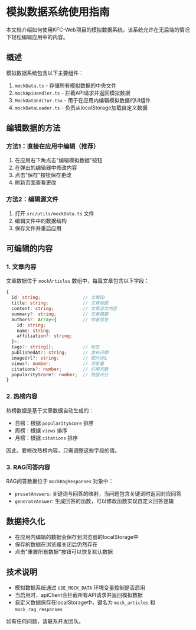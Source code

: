 # 模拟数据系统使用指南

本文档介绍如何使用KFC-Web项目的模拟数据系统，该系统允许在无后端的情况下轻松编辑应用中的内容。

## 概述

模拟数据系统包含以下主要组件：

1. `mockData.ts` - 存储所有模拟数据的中央文件
2. `mockApiHandler.ts` - 拦截API请求并返回模拟数据
3. `MockDataEditor.tsx` - 用于在应用内编辑模拟数据的UI组件
4. `mockDataLoader.ts` - 负责从localStorage加载自定义数据

## 编辑数据的方法

### 方法1：直接在应用中编辑（推荐）

1. 在应用右下角点击"编辑模拟数据"按钮
2. 在弹出的编辑器中修改内容
3. 点击"保存"按钮保存更改
4. 刷新页面查看更改

### 方法2：编辑源文件

1. 打开 `src/utils/mockData.ts` 文件
2. 编辑文件中的数据结构
3. 保存文件并重启应用

## 可编辑的内容

### 1. 文章内容

文章数据位于 `mockArticles` 数组中，每篇文章包含以下字段：

```typescript
{
  id: string;                // 文章ID
  title: string;             // 文章标题
  content: string;           // 文章正文内容
  summary?: string;          // 文章摘要
  authors?: Array<{          // 作者信息
    id: string;
    name: string;
    affiliation?: string;
  }>;
  tags?: string[];           // 标签
  publishedAt?: string;      // 发布日期
  imageUrl?: string;         // 图片URL
  views?: number;            // 浏览量
  citations?: number;        // 引用次数
  popularityScore?: number;  // 热度评分
}
```

### 2. 热榜内容

热榜数据是基于文章数据自动生成的：

- 日榜：根据 `popularityScore` 排序
- 周榜：根据 `views` 排序
- 月榜：根据 `citations` 排序

因此，要修改热榜内容，只需调整这些字段的值。

### 3. RAG问答内容

RAG问答数据位于 `mockRagResponses` 对象中：

- `presetAnswers`: 关键词与回答的映射，当问题包含关键词时返回对应回答
- `generateAnswer`: 生成回答的函数，可以修改函数实现自定义回答逻辑

## 数据持久化

- 在应用内编辑的数据会保存到浏览器的localStorage中
- 保存的数据在浏览器关闭后仍然存在
- 点击"重置所有数据"按钮可以恢复默认数据

## 技术说明

- 模拟数据系统通过 `USE_MOCK_DATA` 环境变量控制是否启用
- 当启用时，apiClient会拦截所有API请求并返回模拟数据
- 自定义数据保存在localStorage中，键名为 `mock_articles` 和 `mock_rag_responses`

如有任何问题，请联系开发团队。